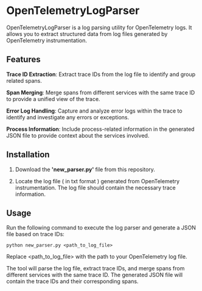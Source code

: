 # OpenTelemetryLogParser

OpenTelemetryLogParser is a log parsing utility for OpenTelemetry logs. It allows you to extract structured data from log files generated by OpenTelemetry instrumentation.

## Features

**Trace ID Extraction**: Extract trace IDs from the log file to identify and group related spans.

**Span Merging**: Merge spans from different services with the same trace ID to provide a unified view of the trace.

**Error Log Handling**: Capture and analyze error logs within the trace to identify and investigate any errors or exceptions.

**Process Information**: Include process-related information in the generated JSON file to provide context about the services involved.

## Installation

1. Download the **'new_parser.py'** file from this repository.

2. Locate the log file ( in txt format ) generated from OpenTelemetry instrumentation. The log file should contain the necessary trace information.

## Usage
Run the following command to execute the log parser and generate a JSON file based on trace IDs:

```shell
python new_parser.py <path_to_log_file>
```

Replace <path_to_log_file> with the path to your OpenTelemetry log file.

The tool will parse the log file, extract trace IDs, and merge spans from different services with the same trace ID. The generated JSON file will contain the trace IDs and their corresponding spans.


